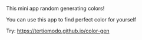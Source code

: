 This mini app random generating colors!

You can use this app to find perfect color for yourself

Try: https://tertiomodo.github.io/color-gen